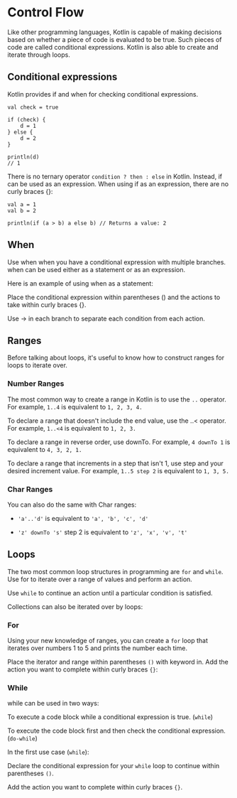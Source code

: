 # Control Flow

Like other programming languages, Kotlin is capable of making decisions based on whether a piece of code is evaluated to be true. Such pieces of code are called conditional expressions. Kotlin is also able to create and iterate through loops.

## Conditional expressions

Kotlin provides if and when for checking conditional expressions.

```val d: Int
val check = true

if (check) {
    d = 1
} else {
    d = 2
}

println(d)
// 1
```

There is no ternary operator `condition ? then : else` in Kotlin. Instead, if can be used as an expression. When using if as an expression, there are no curly braces {}:

```
val a = 1
val b = 2

println(if (a > b) a else b) // Returns a value: 2
```

## When

Use when when you have a conditional expression with multiple branches. when can be used either as a statement or as an expression.

Here is an example of using when as a statement:

Place the conditional expression within parentheses () and the actions to take within curly braces {}.

Use -> in each branch to separate each condition from each action.

## Ranges

Before talking about loops, it's useful to know how to construct ranges for loops to iterate over.

### Number Ranges

The most common way to create a range in Kotlin is to use the `..` operator. For example, `1..4` is equivalent to `1, 2, 3, 4.`

To declare a range that doesn't include the end value, use the ..< operator. For example,
`1..<4` is equivalent to `1, 2, 3.`

To declare a range in reverse order, use downTo. For example, `4 downTo 1` is equivalent to `4, 3, 2, 1.`

To declare a range that increments in a step that isn't 1, use step and your desired increment value. For example,
`1..5 step 2` is equivalent to `1, 3, 5.`

### Char Ranges

You can also do the same with Char ranges:

-   `'a'..'d'` is equivalent to `'a', 'b', 'c', 'd'`

-   `'z' downTo 's'` step 2 is equivalent to `'z', 'x', 'v', 't'`

## Loops

The two most common loop structures in programming are `for` and `while`. Use for to iterate over a range of values and perform an action.

Use `while` to continue an action until a particular condition is satisfied.

Collections can also be iterated over by loops:

### For

Using your new knowledge of ranges, you can create a `for` loop that iterates over numbers 1 to 5 and prints the number each time.

Place the iterator and range within parentheses `()` with keyword in. Add the action you want to complete within curly braces `{}`:

### While

while can be used in two ways:

To execute a code block while a conditional expression is true. (`while`)

To execute the code block first and then check the conditional expression. (`do-while`)

In the first use case (`while`):

Declare the conditional expression for your `while` loop to continue within parentheses `()`.

Add the action you want to complete within curly braces `{}`.
